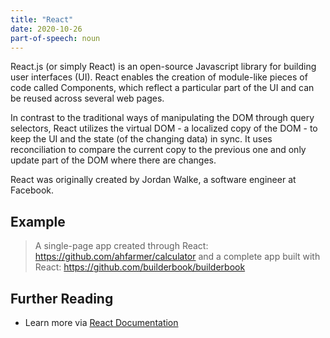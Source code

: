 ```yaml
---
title: "React"
date: 2020-10-26
part-of-speech: noun
---
```


React.js (or simply React) is an open-source Javascript library for building user interfaces (UI). React enables the creation of module-like pieces of code called Components, which reflect a particular part of the UI and can be reused across several web pages.

In contrast to the traditional ways of manipulating the DOM through query selectors, React utilizes the virtual DOM - a localized copy of the DOM - to keep the UI and the state (of the changing data) in sync. It uses reconciliation to compare the current copy to the previous one and only update part of the DOM where there are changes.

React was originally created by Jordan Walke, a software engineer at Facebook.

## Example

> A single-page app created through React: https://github.com/ahfarmer/calculator and a complete app built with React: https://github.com/builderbook/builderbook

## Further Reading

- Learn more via [React Documentation](https://reactjs.org/)
